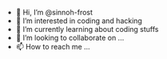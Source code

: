 - 👋 Hi, I’m @sinnoh-frost
- 👀 I’m interested in coding and hacking
- 🌱 I’m currently learning about coding stuffs
- 💞️ I’m looking to collaborate on ...
- 📫 How to reach me ...

<!---
sinnoh-frost/sinnoh-frost is a ✨ special ✨ repository because its `README.md` (this file) appears on your GitHub profile.
You can click the Preview link to take a look at your changes.
--->
